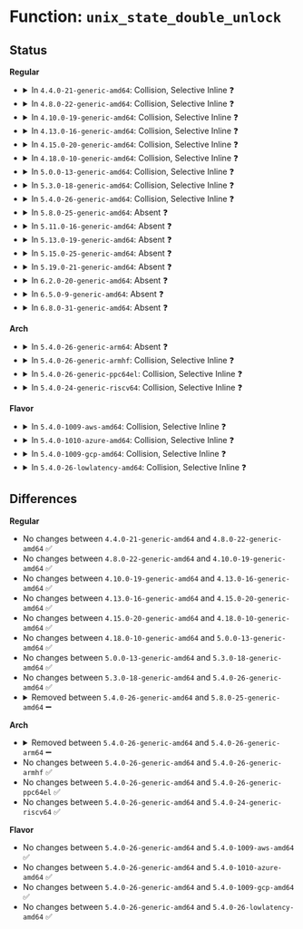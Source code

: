 # Function: <code>unix_state_double_unlock</code>

## Status
<b>Regular</b>
<ul>
<li>
<details>
<summary>In <code>4.4.0-21-generic-amd64</code>: Collision, Selective Inline ❓</summary>

```c
void unix_state_double_unlock(struct sock * sk1, struct sock * sk2)
```

```json
{
  "name": "unix_state_double_unlock",
  "collision_type": "Static-Static Collision",
  "inline_type": "Selective",
  "funcs": [
    {
      "addr": 18446744071582597191,
      "name": "unix_state_double_unlock",
      "external": false,
      "loc": "security/apparmor/af_unix.c:581",
      "file": "security/apparmor/af_unix.c",
      "inline": "not declared, inlined",
      "caller_inline": [
        "security/apparmor/af_unix.c:aa_unix_file_perm"
      ],
      "caller_func": []
    },
    {
      "addr": 18446744071586964704,
      "name": "unix_state_double_unlock",
      "external": false,
      "loc": "net/unix/af_unix.c:1099",
      "file": "net/unix/af_unix.c",
      "inline": "not declared, inlined",
      "caller_inline": [],
      "caller_func": [
        "net/unix/af_unix.c:unix_dgram_connect",
        "net/unix/af_unix.c:unix_dgram_connect",
        "net/unix/af_unix.c:unix_dgram_connect",
        "net/unix/af_unix.c:unix_dgram_connect"
      ]
    }
  ],
  "symbols": [
    {
      "addr": 18446744071586964704,
      "name": "unix_state_double_unlock",
      "section": ".text",
      "bind": "STB_LOCAL",
      "size": 65
    }
  ]
}
```
</details>
</li>
<li>
<details>
<summary>In <code>4.8.0-22-generic-amd64</code>: Collision, Selective Inline ❓</summary>

```c
void unix_state_double_unlock(struct sock * sk1, struct sock * sk2)
```

```json
{
  "name": "unix_state_double_unlock",
  "collision_type": "Static-Static Collision",
  "inline_type": "Selective",
  "funcs": [
    {
      "addr": 18446744071582840876,
      "name": "unix_state_double_unlock",
      "external": false,
      "loc": "security/apparmor/af_unix.c:581",
      "file": "security/apparmor/af_unix.c",
      "inline": "not declared, inlined",
      "caller_inline": [
        "security/apparmor/af_unix.c:aa_unix_file_perm"
      ],
      "caller_func": []
    },
    {
      "addr": 18446744071587411072,
      "name": "unix_state_double_unlock",
      "external": false,
      "loc": "net/unix/af_unix.c:1087",
      "file": "net/unix/af_unix.c",
      "inline": "not declared, inlined",
      "caller_inline": [],
      "caller_func": [
        "net/unix/af_unix.c:unix_dgram_connect",
        "net/unix/af_unix.c:unix_dgram_connect",
        "net/unix/af_unix.c:unix_dgram_connect",
        "net/unix/af_unix.c:unix_dgram_connect",
        "net/unix/af_unix.c:unix_dgram_connect"
      ]
    }
  ],
  "symbols": [
    {
      "addr": 18446744071587411072,
      "name": "unix_state_double_unlock",
      "section": ".text",
      "bind": "STB_LOCAL",
      "size": 65
    }
  ]
}
```
</details>
</li>
<li>
<details>
<summary>In <code>4.10.0-19-generic-amd64</code>: Collision, Selective Inline ❓</summary>

```c
void unix_state_double_unlock(struct sock * sk1, struct sock * sk2)
```

```json
{
  "name": "unix_state_double_unlock",
  "collision_type": "Static-Static Collision",
  "inline_type": "Selective",
  "funcs": [
    {
      "addr": 18446744071582936844,
      "name": "unix_state_double_unlock",
      "external": false,
      "loc": "security/apparmor/af_unix.c:581",
      "file": "security/apparmor/af_unix.c",
      "inline": "not declared, inlined",
      "caller_inline": [
        "security/apparmor/af_unix.c:aa_unix_file_perm"
      ],
      "caller_func": []
    },
    {
      "addr": 18446744071587614368,
      "name": "unix_state_double_unlock",
      "external": false,
      "loc": "net/unix/af_unix.c:1092",
      "file": "net/unix/af_unix.c",
      "inline": "not declared, inlined",
      "caller_inline": [],
      "caller_func": [
        "net/unix/af_unix.c:unix_dgram_connect",
        "net/unix/af_unix.c:unix_dgram_connect",
        "net/unix/af_unix.c:unix_dgram_connect",
        "net/unix/af_unix.c:unix_dgram_connect",
        "net/unix/af_unix.c:unix_dgram_connect"
      ]
    }
  ],
  "symbols": [
    {
      "addr": 18446744071587614368,
      "name": "unix_state_double_unlock",
      "section": ".text",
      "bind": "STB_LOCAL",
      "size": 65
    }
  ]
}
```
</details>
</li>
<li>
<details>
<summary>In <code>4.13.0-16-generic-amd64</code>: Collision, Selective Inline ❓</summary>

```c
void unix_state_double_unlock(struct sock * sk1, struct sock * sk2)
```

```json
{
  "name": "unix_state_double_unlock",
  "collision_type": "Static-Static Collision",
  "inline_type": "Selective",
  "funcs": [
    {
      "addr": 18446744071582989589,
      "name": "unix_state_double_unlock",
      "external": false,
      "loc": "security/apparmor/af_unix.c:589",
      "file": "security/apparmor/af_unix.c",
      "inline": "not declared, inlined",
      "caller_inline": [
        "security/apparmor/af_unix.c:aa_unix_file_perm"
      ],
      "caller_func": []
    },
    {
      "addr": 18446744071587763904,
      "name": "unix_state_double_unlock",
      "external": false,
      "loc": "net/unix/af_unix.c:1094",
      "file": "net/unix/af_unix.c",
      "inline": "not declared, inlined",
      "caller_inline": [],
      "caller_func": [
        "net/unix/af_unix.c:unix_dgram_connect",
        "net/unix/af_unix.c:unix_dgram_connect",
        "net/unix/af_unix.c:unix_dgram_connect",
        "net/unix/af_unix.c:unix_dgram_connect",
        "net/unix/af_unix.c:unix_dgram_connect"
      ]
    }
  ],
  "symbols": [
    {
      "addr": 18446744071587763904,
      "name": "unix_state_double_unlock",
      "section": ".text",
      "bind": "STB_LOCAL",
      "size": 64
    }
  ]
}
```
</details>
</li>
<li>
<details>
<summary>In <code>4.15.0-20-generic-amd64</code>: Collision, Selective Inline ❓</summary>

```c
void unix_state_double_unlock(struct sock * sk1, struct sock * sk2)
```

```json
{
  "name": "unix_state_double_unlock",
  "collision_type": "Static-Static Collision",
  "inline_type": "Selective",
  "funcs": [
    {
      "addr": 18446744071583153915,
      "name": "unix_state_double_unlock",
      "external": false,
      "loc": "security/apparmor/af_unix.c:589",
      "file": "security/apparmor/af_unix.c",
      "inline": "not declared, inlined",
      "caller_inline": [
        "security/apparmor/af_unix.c:aa_unix_file_perm"
      ],
      "caller_func": []
    },
    {
      "addr": 18446744071588292704,
      "name": "unix_state_double_unlock",
      "external": false,
      "loc": "net/unix/af_unix.c:1095",
      "file": "net/unix/af_unix.c",
      "inline": "not declared, inlined",
      "caller_inline": [],
      "caller_func": [
        "net/unix/af_unix.c:unix_dgram_connect",
        "net/unix/af_unix.c:unix_dgram_connect",
        "net/unix/af_unix.c:unix_dgram_connect",
        "net/unix/af_unix.c:unix_dgram_connect",
        "net/unix/af_unix.c:unix_dgram_connect"
      ]
    }
  ],
  "symbols": [
    {
      "addr": 18446744071588292704,
      "name": "unix_state_double_unlock",
      "section": ".text",
      "bind": "STB_LOCAL",
      "size": 64
    }
  ]
}
```
</details>
</li>
<li>
<details>
<summary>In <code>4.18.0-10-generic-amd64</code>: Collision, Selective Inline ❓</summary>

```c
void unix_state_double_unlock(struct sock * sk1, struct sock * sk2)
```

```json
{
  "name": "unix_state_double_unlock",
  "collision_type": "Static-Static Collision",
  "inline_type": "Selective",
  "funcs": [
    {
      "addr": 18446744071583359407,
      "name": "unix_state_double_unlock",
      "external": false,
      "loc": "security/apparmor/af_unix.c:590",
      "file": "security/apparmor/af_unix.c",
      "inline": "not declared, inlined",
      "caller_inline": [
        "security/apparmor/af_unix.c:aa_unix_file_perm"
      ],
      "caller_func": []
    },
    {
      "addr": 18446744071588648736,
      "name": "unix_state_double_unlock",
      "external": false,
      "loc": "net/unix/af_unix.c:1085",
      "file": "net/unix/af_unix.c",
      "inline": "seen, unknown",
      "caller_inline": [],
      "caller_func": [
        "net/unix/af_unix.c:unix_dgram_connect",
        "net/unix/af_unix.c:unix_dgram_connect",
        "net/unix/af_unix.c:unix_dgram_connect",
        "net/unix/af_unix.c:unix_dgram_connect",
        "net/unix/af_unix.c:unix_dgram_connect"
      ]
    }
  ],
  "symbols": [
    {
      "addr": 18446744071588648736,
      "name": "unix_state_double_unlock",
      "section": ".text",
      "bind": "STB_LOCAL",
      "size": 64
    }
  ]
}
```
</details>
</li>
<li>
<details>
<summary>In <code>5.0.0-13-generic-amd64</code>: Collision, Selective Inline ❓</summary>

```c
void unix_state_double_unlock(struct sock * sk1, struct sock * sk2)
```

```json
{
  "name": "unix_state_double_unlock",
  "collision_type": "Static-Static Collision",
  "inline_type": "Selective",
  "funcs": [
    {
      "addr": 18446744071583478162,
      "name": "unix_state_double_unlock",
      "external": false,
      "loc": "security/apparmor/af_unix.c:590",
      "file": "security/apparmor/af_unix.c",
      "inline": "not declared, inlined",
      "caller_inline": [
        "security/apparmor/af_unix.c:aa_unix_file_perm"
      ],
      "caller_func": []
    },
    {
      "addr": 18446744071588865088,
      "name": "unix_state_double_unlock",
      "external": false,
      "loc": "net/unix/af_unix.c:1092",
      "file": "net/unix/af_unix.c",
      "inline": "seen, unknown",
      "caller_inline": [],
      "caller_func": [
        "net/unix/af_unix.c:unix_dgram_connect",
        "net/unix/af_unix.c:unix_dgram_connect",
        "net/unix/af_unix.c:unix_dgram_connect",
        "net/unix/af_unix.c:unix_dgram_connect",
        "net/unix/af_unix.c:unix_dgram_connect"
      ]
    }
  ],
  "symbols": [
    {
      "addr": 18446744071588865088,
      "name": "unix_state_double_unlock",
      "section": ".text",
      "bind": "STB_LOCAL",
      "size": 64
    }
  ]
}
```
</details>
</li>
<li>
<details>
<summary>In <code>5.3.0-18-generic-amd64</code>: Collision, Selective Inline ❓</summary>

```c
void unix_state_double_unlock(struct sock * sk1, struct sock * sk2)
```

```json
{
  "name": "unix_state_double_unlock",
  "collision_type": "Static-Static Collision",
  "inline_type": "Selective",
  "funcs": [
    {
      "addr": 18446744071583662481,
      "name": "unix_state_double_unlock",
      "external": false,
      "loc": "security/apparmor/af_unix.c:590",
      "file": "security/apparmor/af_unix.c",
      "inline": "not declared, inlined",
      "caller_inline": [
        "security/apparmor/af_unix.c:aa_unix_file_perm"
      ],
      "caller_func": []
    },
    {
      "addr": 18446744071589304816,
      "name": "unix_state_double_unlock",
      "external": false,
      "loc": "net/unix/af_unix.c:1089",
      "file": "net/unix/af_unix.c",
      "inline": "seen, unknown",
      "caller_inline": [],
      "caller_func": [
        "net/unix/af_unix.c:unix_dgram_connect",
        "net/unix/af_unix.c:unix_dgram_connect",
        "net/unix/af_unix.c:unix_dgram_connect",
        "net/unix/af_unix.c:unix_dgram_connect",
        "net/unix/af_unix.c:unix_dgram_connect"
      ]
    }
  ],
  "symbols": [
    {
      "addr": 18446744071589304816,
      "name": "unix_state_double_unlock",
      "section": ".text",
      "bind": "STB_LOCAL",
      "size": 52
    }
  ]
}
```
</details>
</li>
<li>
<details>
<summary>In <code>5.4.0-26-generic-amd64</code>: Collision, Selective Inline ❓</summary>

```c
void unix_state_double_unlock(struct sock * sk1, struct sock * sk2)
```

```json
{
  "name": "unix_state_double_unlock",
  "collision_type": "Static-Static Collision",
  "inline_type": "Selective",
  "funcs": [
    {
      "addr": 18446744071583768769,
      "name": "unix_state_double_unlock",
      "external": false,
      "loc": "security/apparmor/af_unix.c:590",
      "file": "security/apparmor/af_unix.c",
      "inline": "not declared, inlined",
      "caller_inline": [
        "security/apparmor/af_unix.c:aa_unix_file_perm"
      ],
      "caller_func": []
    },
    {
      "addr": 18446744071589529200,
      "name": "unix_state_double_unlock",
      "external": false,
      "loc": "net/unix/af_unix.c:1101",
      "file": "net/unix/af_unix.c",
      "inline": "seen, unknown",
      "caller_inline": [],
      "caller_func": [
        "net/unix/af_unix.c:unix_dgram_connect",
        "net/unix/af_unix.c:unix_dgram_connect",
        "net/unix/af_unix.c:unix_dgram_connect",
        "net/unix/af_unix.c:unix_dgram_connect",
        "net/unix/af_unix.c:unix_dgram_connect"
      ]
    }
  ],
  "symbols": [
    {
      "addr": 18446744071589529200,
      "name": "unix_state_double_unlock",
      "section": ".text",
      "bind": "STB_LOCAL",
      "size": 52
    }
  ]
}
```
</details>
</li>
<li>
<details>
<summary>In <code>5.8.0-25-generic-amd64</code>: Absent ❓</summary>

```json
{
  "name": "unix_state_double_unlock",
  "collision_type": "Static-Static Collision",
  "inline_type": "Full",
  "funcs": [
    {
      "addr": 18446744071584158878,
      "name": "unix_state_double_unlock",
      "external": false,
      "loc": "security/apparmor/af_unix.c:590",
      "file": "security/apparmor/af_unix.c",
      "inline": "not declared, inlined",
      "caller_inline": [
        "security/apparmor/af_unix.c:aa_unix_file_perm"
      ],
      "caller_func": []
    },
    {
      "addr": 18446744071590542426,
      "name": "unix_state_double_unlock",
      "external": false,
      "loc": "net/unix/af_unix.c:1124",
      "file": "net/unix/af_unix.c",
      "inline": "not declared, inlined",
      "caller_inline": [
        "net/unix/af_unix.c:unix_dgram_connect",
        "net/unix/af_unix.c:unix_dgram_connect",
        "net/unix/af_unix.c:unix_dgram_connect",
        "net/unix/af_unix.c:unix_dgram_connect",
        "net/unix/af_unix.c:unix_dgram_connect",
        "net/unix/af_unix.c:unix_dgram_connect",
        "net/unix/af_unix.c:unix_dgram_connect",
        "net/unix/af_unix.c:unix_dgram_connect"
      ],
      "caller_func": []
    }
  ],
  "symbols": []
}
```
</details>
</li>
<li>
<details>
<summary>In <code>5.11.0-16-generic-amd64</code>: Absent ❓</summary>

```json
{
  "name": "unix_state_double_unlock",
  "collision_type": "Static-Static Collision",
  "inline_type": "Full",
  "funcs": [
    {
      "addr": 18446744071584277230,
      "name": "unix_state_double_unlock",
      "external": false,
      "loc": "security/apparmor/af_unix.c:590",
      "file": "security/apparmor/af_unix.c",
      "inline": "not declared, inlined",
      "caller_inline": [
        "security/apparmor/af_unix.c:aa_unix_file_perm"
      ],
      "caller_func": []
    },
    {
      "addr": 18446744071590602041,
      "name": "unix_state_double_unlock",
      "external": false,
      "loc": "net/unix/af_unix.c:1115",
      "file": "net/unix/af_unix.c",
      "inline": "not declared, inlined",
      "caller_inline": [
        "net/unix/af_unix.c:unix_dgram_connect",
        "net/unix/af_unix.c:unix_dgram_connect",
        "net/unix/af_unix.c:unix_dgram_connect",
        "net/unix/af_unix.c:unix_dgram_connect",
        "net/unix/af_unix.c:unix_dgram_connect",
        "net/unix/af_unix.c:unix_dgram_connect",
        "net/unix/af_unix.c:unix_dgram_connect",
        "net/unix/af_unix.c:unix_dgram_connect"
      ],
      "caller_func": []
    }
  ],
  "symbols": []
}
```
</details>
</li>
<li>
<details>
<summary>In <code>5.13.0-19-generic-amd64</code>: Absent ❓</summary>

```json
{
  "name": "unix_state_double_unlock",
  "collision_type": "Static-Static Collision",
  "inline_type": "Full",
  "funcs": [
    {
      "addr": 18446744071584302605,
      "name": "unix_state_double_unlock",
      "external": false,
      "loc": "security/apparmor/af_unix.c:590",
      "file": "security/apparmor/af_unix.c",
      "inline": "not declared, inlined",
      "caller_inline": [
        "security/apparmor/af_unix.c:aa_unix_file_perm"
      ],
      "caller_func": []
    },
    {
      "addr": 18446744071590527257,
      "name": "unix_state_double_unlock",
      "external": false,
      "loc": "net/unix/af_unix.c:1117",
      "file": "net/unix/af_unix.c",
      "inline": "not declared, inlined",
      "caller_inline": [
        "net/unix/af_unix.c:unix_dgram_connect",
        "net/unix/af_unix.c:unix_dgram_connect",
        "net/unix/af_unix.c:unix_dgram_connect",
        "net/unix/af_unix.c:unix_dgram_connect",
        "net/unix/af_unix.c:unix_dgram_connect",
        "net/unix/af_unix.c:unix_dgram_connect",
        "net/unix/af_unix.c:unix_dgram_connect",
        "net/unix/af_unix.c:unix_dgram_connect"
      ],
      "caller_func": []
    }
  ],
  "symbols": []
}
```
</details>
</li>
<li>
<details>
<summary>In <code>5.15.0-25-generic-amd64</code>: Absent ❓</summary>

```json
{
  "name": "unix_state_double_unlock",
  "collision_type": "Static-Static Collision",
  "inline_type": "Full",
  "funcs": [
    {
      "addr": 18446744071584689037,
      "name": "unix_state_double_unlock",
      "external": false,
      "loc": "security/apparmor/af_unix.c:590",
      "file": "security/apparmor/af_unix.c",
      "inline": "not declared, inlined",
      "caller_inline": [
        "security/apparmor/af_unix.c:aa_unix_file_perm"
      ],
      "caller_func": []
    },
    {
      "addr": 18446744071591331763,
      "name": "unix_state_double_unlock",
      "external": false,
      "loc": "net/unix/af_unix.c:1203",
      "file": "net/unix/af_unix.c",
      "inline": "not declared, inlined",
      "caller_inline": [
        "net/unix/af_unix.c:unix_dgram_connect",
        "net/unix/af_unix.c:unix_dgram_connect",
        "net/unix/af_unix.c:unix_dgram_connect",
        "net/unix/af_unix.c:unix_dgram_connect",
        "net/unix/af_unix.c:unix_dgram_connect",
        "net/unix/af_unix.c:unix_dgram_connect",
        "net/unix/af_unix.c:unix_dgram_connect",
        "net/unix/af_unix.c:unix_dgram_connect"
      ],
      "caller_func": []
    }
  ],
  "symbols": []
}
```
</details>
</li>
<li>
<details>
<summary>In <code>5.19.0-21-generic-amd64</code>: Absent ❓</summary>

```json
{
  "name": "unix_state_double_unlock",
  "collision_type": "Static-Static Collision",
  "inline_type": "Full",
  "funcs": [
    {
      "addr": 18446744071585352059,
      "name": "unix_state_double_unlock",
      "external": false,
      "loc": "security/apparmor/af_unix.c:615",
      "file": "security/apparmor/af_unix.c",
      "inline": "not declared, inlined",
      "caller_inline": [
        "security/apparmor/af_unix.c:aa_unix_file_perm"
      ],
      "caller_func": []
    },
    {
      "addr": 18446744071593005116,
      "name": "unix_state_double_unlock",
      "external": false,
      "loc": "net/unix/af_unix.c:1283",
      "file": "net/unix/af_unix.c",
      "inline": "not declared, inlined",
      "caller_inline": [
        "net/unix/af_unix.c:unix_dgram_connect",
        "net/unix/af_unix.c:unix_dgram_connect",
        "net/unix/af_unix.c:unix_dgram_connect",
        "net/unix/af_unix.c:unix_dgram_connect",
        "net/unix/af_unix.c:unix_dgram_connect",
        "net/unix/af_unix.c:unix_dgram_connect",
        "net/unix/af_unix.c:unix_dgram_connect",
        "net/unix/af_unix.c:unix_dgram_connect"
      ],
      "caller_func": []
    }
  ],
  "symbols": []
}
```
</details>
</li>
<li>
<details>
<summary>In <code>6.2.0-20-generic-amd64</code>: Absent ❓</summary>

```json
{
  "name": "unix_state_double_unlock",
  "collision_type": "Static-Static Collision",
  "inline_type": "Full",
  "funcs": [
    {
      "addr": 18446744071586093250,
      "name": "unix_state_double_unlock",
      "external": false,
      "loc": "security/apparmor/af_unix.c:635",
      "file": "security/apparmor/af_unix.c",
      "inline": "not declared, inlined",
      "caller_inline": [
        "security/apparmor/af_unix.c:aa_unix_file_perm"
      ],
      "caller_func": []
    },
    {
      "addr": 18446744071594896157,
      "name": "unix_state_double_unlock",
      "external": false,
      "loc": "net/unix/af_unix.c:1336",
      "file": "net/unix/af_unix.c",
      "inline": "not declared, inlined",
      "caller_inline": [
        "net/unix/af_unix.c:unix_dgram_connect",
        "net/unix/af_unix.c:unix_dgram_connect",
        "net/unix/af_unix.c:unix_dgram_connect",
        "net/unix/af_unix.c:unix_dgram_connect",
        "net/unix/af_unix.c:unix_dgram_connect",
        "net/unix/af_unix.c:unix_dgram_connect",
        "net/unix/af_unix.c:unix_dgram_connect",
        "net/unix/af_unix.c:unix_dgram_connect"
      ],
      "caller_func": []
    }
  ],
  "symbols": []
}
```
</details>
</li>
<li>
<details>
<summary>In <code>6.5.0-9-generic-amd64</code>: Absent ❓</summary>

```json
{
  "name": "unix_state_double_unlock",
  "collision_type": "Static-Static Collision",
  "inline_type": "Full",
  "funcs": [
    {
      "addr": 18446744071586328753,
      "name": "unix_state_double_unlock",
      "external": false,
      "loc": "security/apparmor/af_unix.c:635",
      "file": "security/apparmor/af_unix.c",
      "inline": "not declared, inlined",
      "caller_inline": [
        "security/apparmor/af_unix.c:aa_unix_file_perm"
      ],
      "caller_func": []
    },
    {
      "addr": 18446744071595287542,
      "name": "unix_state_double_unlock",
      "external": false,
      "loc": "net/unix/af_unix.c:1357",
      "file": "net/unix/af_unix.c",
      "inline": "not declared, inlined",
      "caller_inline": [
        "net/unix/af_unix.c:unix_dgram_connect",
        "net/unix/af_unix.c:unix_dgram_connect",
        "net/unix/af_unix.c:unix_dgram_connect",
        "net/unix/af_unix.c:unix_dgram_connect",
        "net/unix/af_unix.c:unix_dgram_connect",
        "net/unix/af_unix.c:unix_dgram_connect",
        "net/unix/af_unix.c:unix_dgram_connect",
        "net/unix/af_unix.c:unix_dgram_connect"
      ],
      "caller_func": []
    }
  ],
  "symbols": []
}
```
</details>
</li>
<li>
<details>
<summary>In <code>6.8.0-31-generic-amd64</code>: Absent ❓</summary>

```json
{
  "name": "unix_state_double_unlock",
  "collision_type": "Static-Static Collision",
  "inline_type": "Full",
  "funcs": [
    {
      "addr": 18446744071586585426,
      "name": "unix_state_double_unlock",
      "external": false,
      "loc": "security/apparmor/af_unix.c:635",
      "file": "security/apparmor/af_unix.c",
      "inline": "not declared, inlined",
      "caller_inline": [
        "security/apparmor/af_unix.c:aa_unix_file_perm"
      ],
      "caller_func": []
    },
    {
      "addr": 18446744071596125555,
      "name": "unix_state_double_unlock",
      "external": false,
      "loc": "net/unix/af_unix.c:1341",
      "file": "net/unix/af_unix.c",
      "inline": "not declared, inlined",
      "caller_inline": [
        "net/unix/af_unix.c:unix_dgram_connect",
        "net/unix/af_unix.c:unix_dgram_connect",
        "net/unix/af_unix.c:unix_dgram_connect",
        "net/unix/af_unix.c:unix_dgram_connect",
        "net/unix/af_unix.c:unix_dgram_connect",
        "net/unix/af_unix.c:unix_dgram_connect",
        "net/unix/af_unix.c:unix_dgram_connect",
        "net/unix/af_unix.c:unix_dgram_connect"
      ],
      "caller_func": []
    }
  ],
  "symbols": []
}
```
</details>
</li>
</ul>
<b>Arch</b>
<ul>
<li>
<details>
<summary>In <code>5.4.0-26-generic-arm64</code>: Absent ❓</summary>

```json
{
  "name": "unix_state_double_unlock",
  "collision_type": "Static-Static Collision",
  "inline_type": "Full",
  "funcs": [
    {
      "addr": 18446603336495569136,
      "name": "unix_state_double_unlock",
      "external": false,
      "loc": "security/apparmor/af_unix.c:590",
      "file": "security/apparmor/af_unix.c",
      "inline": "not declared, inlined",
      "caller_inline": [
        "security/apparmor/af_unix.c:aa_unix_file_perm"
      ],
      "caller_func": []
    },
    {
      "addr": 18446603336503204500,
      "name": "unix_state_double_unlock",
      "external": false,
      "loc": "net/unix/af_unix.c:1101",
      "file": "net/unix/af_unix.c",
      "inline": "not declared, inlined",
      "caller_inline": [
        "net/unix/af_unix.c:unix_dgram_connect",
        "net/unix/af_unix.c:unix_dgram_connect",
        "net/unix/af_unix.c:unix_dgram_connect",
        "net/unix/af_unix.c:unix_dgram_connect"
      ],
      "caller_func": []
    }
  ],
  "symbols": []
}
```
</details>
</li>
<li>
<details>
<summary>In <code>5.4.0-26-generic-armhf</code>: Collision, Selective Inline ❓</summary>

```c
void unix_state_double_unlock(struct sock * sk1, struct sock * sk2)
```

```json
{
  "name": "unix_state_double_unlock",
  "collision_type": "Static-Static Collision",
  "inline_type": "Selective",
  "funcs": [
    {
      "addr": 3228931880,
      "name": "unix_state_double_unlock",
      "external": false,
      "loc": "security/apparmor/af_unix.c:590",
      "file": "security/apparmor/af_unix.c",
      "inline": "not declared, inlined",
      "caller_inline": [
        "security/apparmor/af_unix.c:aa_unix_file_perm"
      ],
      "caller_func": []
    },
    {
      "addr": 3235872044,
      "name": "unix_state_double_unlock",
      "external": false,
      "loc": "net/unix/af_unix.c:1101",
      "file": "net/unix/af_unix.c",
      "inline": "not declared, inlined",
      "caller_inline": [],
      "caller_func": [
        "net/unix/af_unix.c:unix_dgram_connect",
        "net/unix/af_unix.c:unix_dgram_connect",
        "net/unix/af_unix.c:unix_dgram_connect",
        "net/unix/af_unix.c:unix_dgram_connect",
        "net/unix/af_unix.c:unix_dgram_connect"
      ]
    }
  ],
  "symbols": [
    {
      "addr": 3235872044,
      "name": "unix_state_double_unlock",
      "section": ".text",
      "bind": "STB_LOCAL",
      "size": 124
    }
  ]
}
```
</details>
</li>
<li>
<details>
<summary>In <code>5.4.0-26-generic-ppc64el</code>: Collision, Selective Inline ❓</summary>

```c
void unix_state_double_unlock(struct sock * sk1, struct sock * sk2)
```

```json
{
  "name": "unix_state_double_unlock",
  "collision_type": "Static-Static Collision",
  "inline_type": "Selective",
  "funcs": [
    {
      "addr": 13835058055289663240,
      "name": "unix_state_double_unlock",
      "external": false,
      "loc": "security/apparmor/af_unix.c:590",
      "file": "security/apparmor/af_unix.c",
      "inline": "not declared, inlined",
      "caller_inline": [
        "security/apparmor/af_unix.c:aa_unix_file_perm"
      ],
      "caller_func": []
    },
    {
      "addr": 13835058055296929072,
      "name": "unix_state_double_unlock",
      "external": false,
      "loc": "net/unix/af_unix.c:1101",
      "file": "net/unix/af_unix.c",
      "inline": "not declared, inlined",
      "caller_inline": [],
      "caller_func": [
        "net/unix/af_unix.c:unix_dgram_connect",
        "net/unix/af_unix.c:unix_dgram_connect",
        "net/unix/af_unix.c:unix_dgram_connect",
        "net/unix/af_unix.c:unix_dgram_connect",
        "net/unix/af_unix.c:unix_dgram_connect"
      ]
    }
  ],
  "symbols": [
    {
      "addr": 13835058055296929072,
      "name": "unix_state_double_unlock",
      "section": ".text",
      "bind": "STB_LOCAL",
      "size": 208
    }
  ]
}
```
</details>
</li>
<li>
<details>
<summary>In <code>5.4.0-24-generic-riscv64</code>: Collision, Selective Inline ❓</summary>

```c
void unix_state_double_unlock(struct sock * sk1, struct sock * sk2)
```

```json
{
  "name": "unix_state_double_unlock",
  "collision_type": "Static-Static Collision",
  "inline_type": "Selective",
  "funcs": [
    {
      "addr": 18446743936274737660,
      "name": "unix_state_double_unlock",
      "external": false,
      "loc": "security/apparmor/af_unix.c:590",
      "file": "security/apparmor/af_unix.c",
      "inline": "not declared, inlined",
      "caller_inline": [
        "security/apparmor/af_unix.c:aa_unix_file_perm"
      ],
      "caller_func": []
    },
    {
      "addr": 18446743936279235780,
      "name": "unix_state_double_unlock",
      "external": false,
      "loc": "net/unix/af_unix.c:1101",
      "file": "net/unix/af_unix.c",
      "inline": "not declared, inlined",
      "caller_inline": [],
      "caller_func": [
        "net/unix/af_unix.c:unix_dgram_connect",
        "net/unix/af_unix.c:unix_dgram_connect",
        "net/unix/af_unix.c:unix_dgram_connect",
        "net/unix/af_unix.c:unix_dgram_connect",
        "net/unix/af_unix.c:unix_dgram_connect"
      ]
    }
  ],
  "symbols": [
    {
      "addr": 18446743936279235780,
      "name": "unix_state_double_unlock",
      "section": ".text",
      "bind": "STB_LOCAL",
      "size": 230
    }
  ]
}
```
</details>
</li>
</ul>
<b>Flavor</b>
<ul>
<li>
<details>
<summary>In <code>5.4.0-1009-aws-amd64</code>: Collision, Selective Inline ❓</summary>

```c
void unix_state_double_unlock(struct sock * sk1, struct sock * sk2)
```

```json
{
  "name": "unix_state_double_unlock",
  "collision_type": "Static-Static Collision",
  "inline_type": "Selective",
  "funcs": [
    {
      "addr": 18446744071583737505,
      "name": "unix_state_double_unlock",
      "external": false,
      "loc": "security/apparmor/af_unix.c:590",
      "file": "security/apparmor/af_unix.c",
      "inline": "not declared, inlined",
      "caller_inline": [
        "security/apparmor/af_unix.c:aa_unix_file_perm"
      ],
      "caller_func": []
    },
    {
      "addr": 18446744071589133568,
      "name": "unix_state_double_unlock",
      "external": false,
      "loc": "net/unix/af_unix.c:1101",
      "file": "net/unix/af_unix.c",
      "inline": "seen, unknown",
      "caller_inline": [],
      "caller_func": [
        "net/unix/af_unix.c:unix_dgram_connect",
        "net/unix/af_unix.c:unix_dgram_connect",
        "net/unix/af_unix.c:unix_dgram_connect",
        "net/unix/af_unix.c:unix_dgram_connect",
        "net/unix/af_unix.c:unix_dgram_connect"
      ]
    }
  ],
  "symbols": [
    {
      "addr": 18446744071589133568,
      "name": "unix_state_double_unlock",
      "section": ".text",
      "bind": "STB_LOCAL",
      "size": 52
    }
  ]
}
```
</details>
</li>
<li>
<details>
<summary>In <code>5.4.0-1010-azure-amd64</code>: Collision, Selective Inline ❓</summary>

```c
void unix_state_double_unlock(struct sock * sk1, struct sock * sk2)
```

```json
{
  "name": "unix_state_double_unlock",
  "collision_type": "Static-Static Collision",
  "inline_type": "Selective",
  "funcs": [
    {
      "addr": 18446744071583674561,
      "name": "unix_state_double_unlock",
      "external": false,
      "loc": "security/apparmor/af_unix.c:590",
      "file": "security/apparmor/af_unix.c",
      "inline": "not declared, inlined",
      "caller_inline": [
        "security/apparmor/af_unix.c:aa_unix_file_perm"
      ],
      "caller_func": []
    },
    {
      "addr": 18446744071588858560,
      "name": "unix_state_double_unlock",
      "external": false,
      "loc": "net/unix/af_unix.c:1101",
      "file": "net/unix/af_unix.c",
      "inline": "seen, unknown",
      "caller_inline": [],
      "caller_func": [
        "net/unix/af_unix.c:unix_dgram_connect",
        "net/unix/af_unix.c:unix_dgram_connect",
        "net/unix/af_unix.c:unix_dgram_connect",
        "net/unix/af_unix.c:unix_dgram_connect",
        "net/unix/af_unix.c:unix_dgram_connect"
      ]
    }
  ],
  "symbols": [
    {
      "addr": 18446744071588858560,
      "name": "unix_state_double_unlock",
      "section": ".text",
      "bind": "STB_LOCAL",
      "size": 52
    }
  ]
}
```
</details>
</li>
<li>
<details>
<summary>In <code>5.4.0-1009-gcp-amd64</code>: Collision, Selective Inline ❓</summary>

```c
void unix_state_double_unlock(struct sock * sk1, struct sock * sk2)
```

```json
{
  "name": "unix_state_double_unlock",
  "collision_type": "Static-Static Collision",
  "inline_type": "Selective",
  "funcs": [
    {
      "addr": 18446744071583721281,
      "name": "unix_state_double_unlock",
      "external": false,
      "loc": "security/apparmor/af_unix.c:590",
      "file": "security/apparmor/af_unix.c",
      "inline": "not declared, inlined",
      "caller_inline": [
        "security/apparmor/af_unix.c:aa_unix_file_perm"
      ],
      "caller_func": []
    },
    {
      "addr": 18446744071589570432,
      "name": "unix_state_double_unlock",
      "external": false,
      "loc": "net/unix/af_unix.c:1101",
      "file": "net/unix/af_unix.c",
      "inline": "seen, unknown",
      "caller_inline": [],
      "caller_func": [
        "net/unix/af_unix.c:unix_dgram_connect",
        "net/unix/af_unix.c:unix_dgram_connect",
        "net/unix/af_unix.c:unix_dgram_connect",
        "net/unix/af_unix.c:unix_dgram_connect",
        "net/unix/af_unix.c:unix_dgram_connect"
      ]
    }
  ],
  "symbols": [
    {
      "addr": 18446744071589570432,
      "name": "unix_state_double_unlock",
      "section": ".text",
      "bind": "STB_LOCAL",
      "size": 52
    }
  ]
}
```
</details>
</li>
<li>
<details>
<summary>In <code>5.4.0-26-lowlatency-amd64</code>: Collision, Selective Inline ❓</summary>

```c
void unix_state_double_unlock(struct sock * sk1, struct sock * sk2)
```

```json
{
  "name": "unix_state_double_unlock",
  "collision_type": "Static-Static Collision",
  "inline_type": "Selective",
  "funcs": [
    {
      "addr": 18446744071583821859,
      "name": "unix_state_double_unlock",
      "external": false,
      "loc": "security/apparmor/af_unix.c:590",
      "file": "security/apparmor/af_unix.c",
      "inline": "not declared, inlined",
      "caller_inline": [
        "security/apparmor/af_unix.c:aa_unix_file_perm"
      ],
      "caller_func": []
    },
    {
      "addr": 18446744071589615728,
      "name": "unix_state_double_unlock",
      "external": false,
      "loc": "net/unix/af_unix.c:1101",
      "file": "net/unix/af_unix.c",
      "inline": "seen, unknown",
      "caller_inline": [],
      "caller_func": [
        "net/unix/af_unix.c:unix_dgram_connect",
        "net/unix/af_unix.c:unix_dgram_connect",
        "net/unix/af_unix.c:unix_dgram_connect",
        "net/unix/af_unix.c:unix_dgram_connect",
        "net/unix/af_unix.c:unix_dgram_connect"
      ]
    }
  ],
  "symbols": [
    {
      "addr": 18446744071589615728,
      "name": "unix_state_double_unlock",
      "section": ".text",
      "bind": "STB_LOCAL",
      "size": 64
    }
  ]
}
```
</details>
</li>
</ul>

## Differences
<b>Regular</b>
<ul>
<li>
No changes between <code>4.4.0-21-generic-amd64</code> and <code>4.8.0-22-generic-amd64</code> ✅
</li>
<li>
No changes between <code>4.8.0-22-generic-amd64</code> and <code>4.10.0-19-generic-amd64</code> ✅
</li>
<li>
No changes between <code>4.10.0-19-generic-amd64</code> and <code>4.13.0-16-generic-amd64</code> ✅
</li>
<li>
No changes between <code>4.13.0-16-generic-amd64</code> and <code>4.15.0-20-generic-amd64</code> ✅
</li>
<li>
No changes between <code>4.15.0-20-generic-amd64</code> and <code>4.18.0-10-generic-amd64</code> ✅
</li>
<li>
No changes between <code>4.18.0-10-generic-amd64</code> and <code>5.0.0-13-generic-amd64</code> ✅
</li>
<li>
No changes between <code>5.0.0-13-generic-amd64</code> and <code>5.3.0-18-generic-amd64</code> ✅
</li>
<li>
No changes between <code>5.3.0-18-generic-amd64</code> and <code>5.4.0-26-generic-amd64</code> ✅
</li>
<li>
<details>
<summary>Removed between <code>5.4.0-26-generic-amd64</code> and <code>5.8.0-25-generic-amd64</code> ➖</summary>

```c
void unix_state_double_unlock(struct sock * sk1, struct sock * sk2)
```
</details>
</li>
</ul>
<b>Arch</b>
<ul>
<li>
<details>
<summary>Removed between <code>5.4.0-26-generic-amd64</code> and <code>5.4.0-26-generic-arm64</code> ➖</summary>

```c
void unix_state_double_unlock(struct sock * sk1, struct sock * sk2)
```
</details>
</li>
<li>
No changes between <code>5.4.0-26-generic-amd64</code> and <code>5.4.0-26-generic-armhf</code> ✅
</li>
<li>
No changes between <code>5.4.0-26-generic-amd64</code> and <code>5.4.0-26-generic-ppc64el</code> ✅
</li>
<li>
No changes between <code>5.4.0-26-generic-amd64</code> and <code>5.4.0-24-generic-riscv64</code> ✅
</li>
</ul>
<b>Flavor</b>
<ul>
<li>
No changes between <code>5.4.0-26-generic-amd64</code> and <code>5.4.0-1009-aws-amd64</code> ✅
</li>
<li>
No changes between <code>5.4.0-26-generic-amd64</code> and <code>5.4.0-1010-azure-amd64</code> ✅
</li>
<li>
No changes between <code>5.4.0-26-generic-amd64</code> and <code>5.4.0-1009-gcp-amd64</code> ✅
</li>
<li>
No changes between <code>5.4.0-26-generic-amd64</code> and <code>5.4.0-26-lowlatency-amd64</code> ✅
</li>
</ul>
